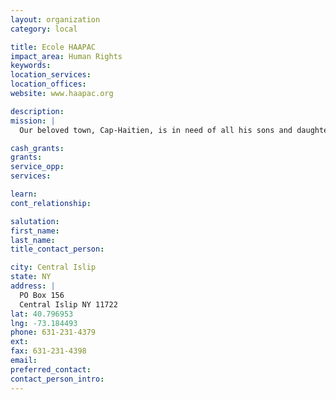 ```yaml
---
layout: organization
category: local

title: Ecole HAAPAC
impact_area: Human Rights
keywords: 
location_services: 
location_offices: 
website: www.haapac.org

description: 
mission: |
  Our beloved town, Cap-Haitien, is in need of all his sons and daughters. HAAPAC, INC, ( Haitian American Association for the Progress and Advancement of Cap-Haitien) which the foremost mission is to provide exclusively charitable and educational services for the progress and advancement of Cap-Haitien, its surroundings and its inhabitants. HAAPAC established in USA, Canada and Haiti, remains a non-partisan, benevolent, non-profit, non-sectarian and philanthropic Association founded in December 2003 by Haitian citizen, Capois who are concerned by the progressive deterioration of Haiti second largest city: Cap-Haitien.

cash_grants: 
grants: 
service_opp: 
services: 

learn: 
cont_relationship: 

salutation: 
first_name: 
last_name: 
title_contact_person: 

city: Central Islip
state: NY
address: |
  PO Box 156  
  Central Islip NY 11722
lat: 40.796953
lng: -73.184493
phone: 631-231-4379
ext: 
fax: 631-231-4398
email: 
preferred_contact: 
contact_person_intro: 
---
```

